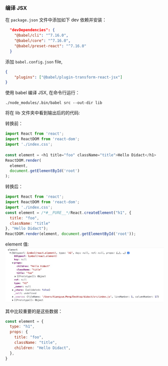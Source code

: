 ### 编译 JSX
在 `package.json` 文件中添加如下 dev 依赖并安装：
```json
  "devDependencies": {
    "@babel/cli": "^7.16.0",
    "@babel/core": "^7.16.0",
    "@babel/preset-react": "^7.16.0"
  }
```

添加 `babel.config.json` file,
```json
{
    "plugins": ["@babel/plugin-transform-react-jsx"]
}
```

使用 babel 编译 JSX, 在命令行运行：
```shell
./node_modules/.bin/babel src --out-dir lib
```
将在 lib 文件夹中看到输出后的的代码:  

转换前：
```js
import React from 'react';
import ReactDOM from 'react-dom';
import './index.css';

const element = <h1 title="foo" className="title">Hello Didact</h1>
ReactDOM.render(
  element,
  document.getElementById('root')
);

```

转换后：
```js
import React from 'react';
import ReactDOM from 'react-dom';
import './index.css';
const element = /*#__PURE__*/React.createElement("h1", {
  title: "foo",
  className: "title"
}, "Hello Didact");
ReactDOM.render(element, document.getElementById('root'));
```

element 值:
![](./docimg/element-obj.jpg)

其中比较重要的是这些数据：
```js
const element = {
  type: "h1",
  props: {
    title: "foo",
    className: "title",
    children: "Hello Didact",
  },
}
​
```